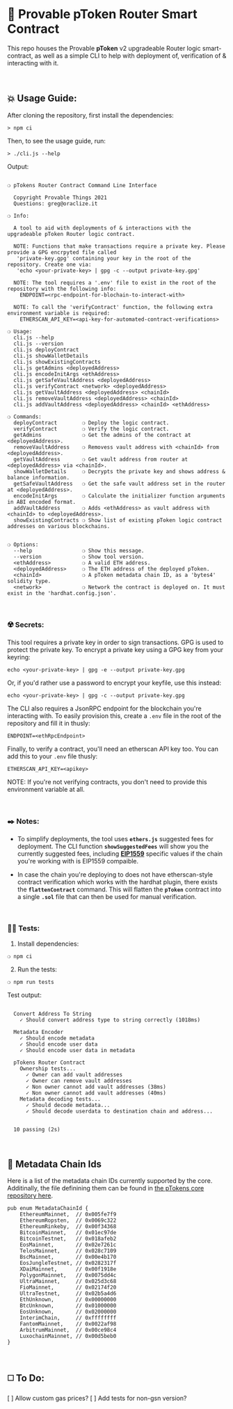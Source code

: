 # :page_with_curl: Provable pToken Router Smart Contract

This repo houses the Provable __pToken__ v2 upgradeable Router logic smart-contract, as well as a simple CLI to help with deployment of, verification of & interacting with it.

&nbsp;

## :boom: Usage Guide:

After cloning the repository, first install the dependencies:

```
> npm ci
```

Then, to see the usage guide, run:

```
> ./cli.js --help
```

Output:

```

❍ pTokens Router Contract Command Line Interface

  Copyright Provable Things 2021
  Questions: greg@oraclize.it

❍ Info:

  A tool to aid with deployments of & interactions with the upgradeable pToken Router logic contract.

  NOTE: Functions that make transactions require a private key. Please provide a GPG encrpyted file called
   'private-key.gpg' containing your key in the root of the repository. Create one via:
   'echo <your-private-key> | gpg -c --output private-key.gpg'

  NOTE: The tool requires a '.env' file to exist in the root of the repository with the following info:
    ENDPOINT=<rpc-endpoint-for-blochain-to-interact-with>

  NOTE: To call the 'verifyContract' function, the following extra environment variable is required:
    ETHERSCAN_API_KEY=<api-key-for-automated-contract-verifications>

❍ Usage:
  cli.js --help
  cli.js --version
  cli.js deployContract
  cli.js showWalletDetails
  cli.js showExistingContracts
  cli.js getAdmins <deployedAddress>
  cli.js encodeInitArgs <ethAddress>
  cli.js getSafeVaultAddress <deployedAddress>
  cli.js verifyContract <network> <deployedAddress>
  cli.js getVaultAddress <deployedAddress> <chainId>
  cli.js removeVaultAddress <deployedAddress> <chainId>
  cli.js addVaultAddress <deployedAddress> <chainId> <ethAddress>

❍ Commands:
  deployContract        ❍ Deploy the logic contract.
  verifyContract        ❍ Verify the logic contract.
  getAdmins             ❍ Get the admins of the contract at <deployedAddress>.
  removeVaultAddress    ❍ Removess vault address with <chainId> from <deployedAddress>.
  getVaultAddress       ❍ Get vault address from router at <deployedAddress> via <chainId>.
  showWalletDetails     ❍ Decrypts the private key and shows address & balance information.
  getSafeVaultAddress   ❍ Get the safe vault address set in the router at <deployedAddress>.
  encodeInitArgs        ❍ Calculate the initializer function arguments in ABI encoded format.
  addVaultAddress       ❍ Adds <ethAddress> as vault address with <chainId> to <deployedAddress>.
  showExistingContracts ❍ Show list of existing pToken logic contract addresses on various blockchains.


❍ Options:
  --help                ❍ Show this message.
  --version             ❍ Show tool version.
  <ethAddress>          ❍ A valid ETH address.
  <deployedAddress>     ❍ The ETH address of the deployed pToken.
  <chainId>             ❍ A pToken metadata chain ID, as a 'bytes4' solidity type.
  <network>             ❍ Network the contract is deployed on. It must exist in the 'hardhat.config.json'.

```

&nbsp;

### :radioactive: Secrets:

This tool requires a private key in order to sign transactions. GPG is used to protect the private key. To encrypt a private key using a GPG key from your keyring:

```
echo <your-private-key> | gpg -e --output private-key.gpg
```

Or, if you'd rather use a password to encrypt your keyfile, use this instead:

```
echo <your-private-key> | gpg -c --output private-key.gpg
```

The CLI also requires a JsonRPC endpoint for the blockchain you're interacting with. To easily provision this, create a `.env` file in the root of the repository and fill it in thusly:

```
ENDPOINT=<ethRpcEndpoint>
```

Finally, to verify a contract, you'll need an etherscan API key too. You can add this to your `.env` file thusly:

```
ETHERSCAN_API_KEY=<apikey>
```

NOTE: If you're not verifying contracts, you don't need to provide this environment variable at all.

&nbsp;

### :black_nib: Notes:

 - To simplify deployments, the tool uses __`ethers.js`__ suggested fees for deployment. The CLI function __`showSuggestedFees`__ will show you the currently suggested fees, including __[EIP1559](https://github.com/ethereum/EIPs/blob/master/EIPS/eip-1559.md)__ specific values if the chain you're working with is EIP1559 compaible.

 - In case the chain you're deploying to does not have etherscan-style contract verification which works with the hardhat plugin, there exists the __`flattenContract`__ command. This will flatten the __`pToken`__ contract into a single __`.sol`__ file that can then be used for manual verification.

&nbsp;

### :guardsman: Tests:

1) Install dependencies:

```
❍ npm ci
```

2) Run the tests:

```
❍ npm run tests
```

Test output:

```

  Convert Address To String
    ✓ Should convert address type to string correctly (1018ms)

  Metadata Encoder
    ✓ Should encode metadata
    ✓ Should encode user data
    ✓ Should encode user data in metadata

  pTokens Router Contract
    Ownership tests...
      ✓ Owner can add vault addresses
      ✓ Owner can remove vault addresses
      ✓ Non owner cannot add vault addresses (38ms)
      ✓ Non owner cannot add vault addresses (40ms)
    Metadata decoding tests...
      ✓ Should decode metadata...
      ✓ Should decode userdata to destination chain and address...


  10 passing (2s)

```

&nbsp;

## :robot: Metadata Chain Ids

Here is a list of the metadata chain IDs currently supported by the core. Additinally, the file definining them can be found in [the pTokens core repository here](https://github.com/provable-things/ptokens-core-private/blob/8f85f85948c8e1ade055a7d29422cc7c079e9016/src/metadata/metadata_chain_id.rs#L17).

```
pub enum MetadataChainId {
    EthereumMainnet,  // 0x005fe7f9
    EthereumRopsten,  // 0x0069c322
    EthereumRinkeby,  // 0x00f34368
    BitcoinMainnet,   // 0x01ec97de
    BitcoinTestnet,   // 0x018afeb2
    EosMainnet,       // 0x02e7261c
    TelosMainnet,     // 0x028c7109
    BscMainnet,       // 0x00e4b170
    EosJungleTestnet, // 0x0282317f
    XDaiMainnet,      // 0x00f1918e
    PolygonMainnet,   // 0x0075dd4c
    UltraMainnet,     // 0x025d3c68
    FioMainnet,       // 0x02174f20
    UltraTestnet,     // 0x02b5a4d6
    EthUnknown,       // 0x00000000
    BtcUnknown,       // 0x01000000
    EosUnknown,       // 0x02000000
    InterimChain,     // 0xffffffff
    FantomMainnet,    // 0x0022af98
    ArbitrumMainnet,  // 0x00ce98c4
    LuxochainMainnet, // 0x00d5beb0
}
```

&nbsp;

## :white_medium_square: To Do:

[ ] Allow custom gas prices?
[ ] Add tests for non-gsn version?
